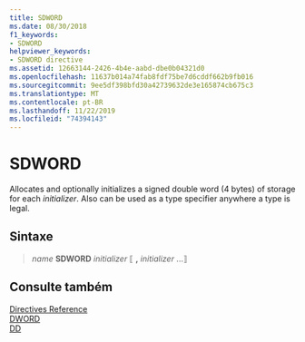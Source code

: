 ```yaml
---
title: SDWORD
ms.date: 08/30/2018
f1_keywords:
- SDWORD
helpviewer_keywords:
- SDWORD directive
ms.assetid: 12663144-2426-4b4e-aabd-dbe0b04321d0
ms.openlocfilehash: 11637b014a74fab8fdf75be7d6cddf662b9fb016
ms.sourcegitcommit: 9ee5df398bfd30a42739632de3e165874cb675c3
ms.translationtype: MT
ms.contentlocale: pt-BR
ms.lasthandoff: 11/22/2019
ms.locfileid: "74394143"
---
```

# <a name="sdword"></a>SDWORD

Allocates and optionally initializes a signed double word (4 bytes) of storage for each *initializer*. Also can be used as a type specifier anywhere a type is legal.

## <a name="syntax"></a>Sintaxe

> *name* **SDWORD** *initializer* ⟦ __,__ *initializer* ...⟧

## <a name="see-also"></a>Consulte também

[Directives Reference](../../assembler/masm/directives-reference.md)\
[DWORD](../../assembler/masm/dword.md)\
[DD](../../assembler/masm/dd.md)
